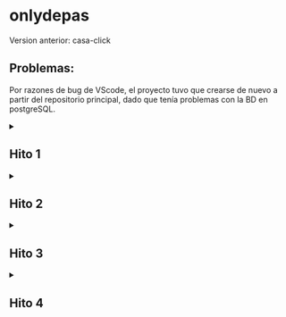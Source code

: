 # onlydepas

Version anterior: casa-click

## Problemas:
Por razones de bug de VScode, el proyecto tuvo que crearse de nuevo a partir del repositorio principal, dado que tenía problemas con la BD en postgreSQL.

<details>
<summary>

## Hito 1

</summary>

### Ambiente de desarrollo:

![hito 1 Ambiente de desarrollo](https://github.com/Bar011/casa-click/assets/65033110/a7d626b0-d3f9-4a4b-a56e-89478621995f)

### Representacion del modelo relacional de los datos

![casa-click drawio](https://github.com/Bar011/casa-click/assets/65033110/3f8b280e-b34b-4aab-aa86-318bf0131a75)

![hito 1 modelos parte 1](https://github.com/Bar011/casa-click/assets/65033110/c7931800-dc1c-4509-9bba-bf472e43c2cb)

![hito 1 modelos parte 2](https://github.com/Bar011/casa-click/assets/65033110/f834d8f8-968e-42b7-b35d-554f8c55d3f4)

### conexión a la base de datos:

![hito 1 conexion BD](https://github.com/Bar011/casa-click/assets/65033110/1948dbca-dd9c-4bcd-9372-1224c18550df)

### Manipulación de datos:

Obtener inmuebles:

![hito 1 obtener inmuebles](https://github.com/Bar011/casa-click/assets/65033110/757c0d15-f4bc-4104-9581-a89418c55d15)

![Hito 1 inmuebles en la BD](https://github.com/Bar011/casa-click/assets/65033110/c5bbb81f-7b4b-4c04-a7e8-f996d7cbce71)

Crear inmueble: 

![Hito 1 crear inmueble de prueba](https://github.com/Bar011/casa-click/assets/65033110/42b56760-297d-4562-9963-872d9a99ca0d)

![hito 1 inmueble de prueba creado](https://github.com/Bar011/casa-click/assets/65033110/95497dc4-9cb6-45c4-bbee-91ec3bd7a0f5)

![Hito 1 inmueble creado en la BD](https://github.com/Bar011/casa-click/assets/65033110/9a713f63-00c5-4999-a85e-ad0f1566badd)

Actualizar descripción del inmueble:

![hito 1 actualizacion descr casa 2 en DB](https://github.com/Bar011/casa-click/assets/65033110/0e552601-1a38-480c-8f7b-785742a55613)

![hito 1 actualizacion descripcion  casa hito 2](https://github.com/Bar011/casa-click/assets/65033110/410c5dda-f377-4f2d-9421-a5faaec86ecf)

Eliminar inmueble: 

![hito 1 elimincacion inmueble](https://github.com/Bar011/casa-click/assets/65033110/4d565043-7884-4b43-a317-e5b5bf6de8bd)

![eliminacion casa prueba 2 en BD](https://github.com/Bar011/casa-click/assets/65033110/63ed9c82-6a52-4186-8c0c-d3acd02cb1de)

</details>

<details>
<summary>

## Hito 2

</summary>

### Población de la base de datos con el comando "loaddata" : 

![hito 2 cargar datos](https://github.com/Bar011/casa-click/assets/65033110/6296f266-8b74-4686-9f70-b273372dbc1c)

### Script que genera un listado de inmuebles por comuna :

Script: 

![hito 2 consultar comunas y generar texto](https://github.com/Bar011/casa-click/assets/65033110/4a6c47b1-c2dd-4d08-acb9-9ad7373b0685)

Archivo creado:

![hito 2 archivo creado comunas exitosamente](https://github.com/Bar011/casa-click/assets/65033110/a0bba696-0534-490a-97d6-790bc3d9a5fb)

### Script que genera un listado de inmuebles por regiones:

Script: 

![hito 2 consultar regiones y generar texto](https://github.com/Bar011/casa-click/assets/65033110/0075e722-5c50-4624-9b8a-88a963d510b0)

Archivo creado:

![hito 2 archivo regiones creado exitosamente](https://github.com/Bar011/casa-click/assets/65033110/6ab99184-2930-42bb-ae97-0e2d696ffc6c)

</details>

<details>
<summary>

## Hito 3

</summary>

### Generar vista de login de usuarios: 

![Hito 3 vista login de la página](https://github.com/Bar011/casa-click/assets/65033110/fb91152d-af85-4706-988d-f42382c0c6fa)

### Generar vista de registro de usuarios: 

![hito 3 Vista registro de usuarios](https://github.com/Bar011/casa-click/assets/65033110/a7dac49a-e9a4-4590-9a47-3cca41f2b54f)

### Redireccionamientos de URL'S: 

![hito 3 redireccionamiento de las url](https://github.com/Bar011/casa-click/assets/65033110/f0dc127c-c2c8-4195-bb03-5b392ed116d6)

### Despliegue de datos del usuario:

![hito 3 desplegar datos usuario](https://github.com/Bar011/casa-click/assets/65033110/ef11546f-0d30-480a-abf0-0e377061a844)

### Agregar a la página personal del usuario la posibilidad de actualizar sus datos: 

Página inicial con los datos a actualizar:
![hito 3 perfil del usuario -actualizar datos](https://github.com/Bar011/casa-click/assets/65033110/8dcf3dea-dd15-4a99-8172-b95f9f353f1a)

Función implementada: 

![hito 3 funcion actualizar usuario](https://github.com/Bar011/casa-click/assets/65033110/04e920b6-6e84-4294-973f-2acd0e0b4ead)

Datos actualizados en la BD: 
![hito 3 datos actualizados BD](https://github.com/Bar011/casa-click/assets/65033110/c4a58cac-2a67-4d59-aafc-7aa80c22ecf8)

</details>

<details>
<summary>

## Hito 4

</summary>

### Crear página web básica donde arrendadores puedan agregar nuevos inmuebles:

Rutas para las  vistas de las nuevas viviendas: 

![hito 4 rutas en url](https://github.com/Bar011/casa-click/assets/65033110/3b898be0-46b7-4527-856d-fbca40111018)

Generar el objeto formulario, en este caso inmuebles: 

![hito 4 objeto formulario inmueble](https://github.com/Bar011/casa-click/assets/65033110/a700719b-a674-4413-98e0-c5eb8acb3e25)

Generar la función para guardar el objeto inmueble: 

![hito 4 funcion crear inmueble](https://github.com/Bar011/casa-click/assets/65033110/750bc58b-21ee-45c9-a3d1-f0c8476d2d12)

Vistas de la página web: 

![hito 4 vista de ingreso alta inmueble](https://github.com/Bar011/casa-click/assets/65033110/7116c987-4572-4937-aa8a-fbb9e82cac39)

### Crear página web básica donde arrendadores puedan actualizar/borrar un inmueble existente

Rutas para la vista para actualizar las viviendas por usuario:

![hito 4 rutas en url](https://github.com/Bar011/casa-click/assets/65033110/3b898be0-46b7-4527-856d-fbca40111018)

Generar el objeto de formulario en base a él modelo definido:

Nota: es el mismo que en la implementación del requerimiento anterior. 

![hito 4 objeto formulario inmueble](https://github.com/Bar011/casa-click/assets/65033110/a700719b-a674-4413-98e0-c5eb8acb3e25)

Agregar la función para actualizar el objeto:

![hito 4 funciones eliminar y actualizar inmueble](https://github.com/Bar011/casa-click/assets/65033110/81c2df67-8a74-41b8-a1e5-dd051bed9bc7)

Vistas de la página web:

Actualizar inmueble:
![hito 4 editar inmueble](https://github.com/Bar011/casa-click/assets/65033110/c3a35f7b-e39f-46ea-86a4-2cc1a43066b7)

Eliminar inmueble:
![hito 4 eliminar inmueble](https://github.com/Bar011/casa-click/assets/65033110/5742d8dc-32bd-47d9-9b3d-d3afef8c398d)

### Crear una página web básica donde los arrendatarios puedan visualizar la oferta disponible:

Generar las rutas para ver las viviendas: 

![hito 4 rutas en url](https://github.com/Bar011/casa-click/assets/65033110/3b898be0-46b7-4527-856d-fbca40111018)

Generar la vista y el controlador que permita enlistar las viviendas por Región y comuna: 

Dashboard arrendatario: 

![hito 4 dashboard vista arrendatario](https://github.com/Bar011/casa-click/assets/65033110/4a993781-5cea-4a25-bfd5-c9a42a46b856)

Solicitudes de arriendo:

![hito 4 dashboard vista arrendatario solicitudes de arriendo](https://github.com/Bar011/casa-click/assets/65033110/9e702b12-9323-4326-800a-ec3638aad51d)

Detalle de los inmuebles a consultar: 

Vista usuario de tipo "Arrendador":

![hito 4 vista detalle del inmueble](https://github.com/Bar011/casa-click/assets/65033110/18d1f661-b0a7-4edc-9b66-0a58a3e5f08f)

Vista usuario de tipo "Arrendatario": 

![hito 4 vista de detalle inmueble arrendatario](https://github.com/Bar011/casa-click/assets/65033110/eea93e6c-64a6-44bc-8a46-df0f679fdfe2)

Función implementada:

![hito 4 dashboard arrendatario funcion](https://github.com/Bar011/casa-click/assets/65033110/5b4d1c57-f71a-46cb-9e8a-a17ae504a9b6)

</details>

